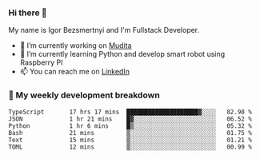 ### Hi there 👋

My name is Igor Bezsmertnyi and I'm Fullstack Developer.

- 🔭 I’m currently working on [Mudita](https://mudita.com/)
- 🌱 I’m currently learning Python and develop smart robot using Raspberry PI
- 📫 You can reach me on [LinkedIn](https://www.linkedin.com/in/igor-bezsmertnyi-529522114/)

### 🧮 My weekly development breakdown
<!--START_SECTION:waka-->

```text
TypeScript       17 hrs 17 mins  ████████████████████▓░░░░   82.98 %
JSON             1 hr 21 mins    █▓░░░░░░░░░░░░░░░░░░░░░░░   06.52 %
Python           1 hr 6 mins     █▒░░░░░░░░░░░░░░░░░░░░░░░   05.32 %
Bash             21 mins         ▒░░░░░░░░░░░░░░░░░░░░░░░░   01.75 %
Text             15 mins         ▒░░░░░░░░░░░░░░░░░░░░░░░░   01.21 %
TOML             12 mins         ▒░░░░░░░░░░░░░░░░░░░░░░░░   00.99 %
```

<!--END_SECTION:waka-->

<!--
**igorbezsmertnyi/igorbezsmertnyi** is a ✨ _special_ ✨ repository because its `README.md` (this file) appears on your GitHub profile.

Here are some ideas to get you started:

- 🔭 I’m currently working on ...
- 🌱 I’m currently learning ...
- 👯 I’m looking to collaborate on ...
- 🤔 I’m looking for help with ...
- 💬 Ask me about ...
- 📫 How to reach me: ...
- 😄 Pronouns: ...
- ⚡ Fun fact: ...
-->
